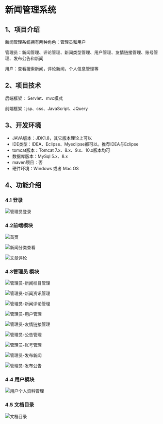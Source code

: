 # 新闻管理系统

## 1、项目介绍

新闻管理系统拥有两种角色：管理员和用户

管理员：新闻管理、评论管理、新闻类型管理、用户管理、友情链接管理、账号管理、发布公告和新闻

用户：查看搜索新闻，评论新闻，个人信息管理等


## 2、项目技术

后端框架： Servlet、mvc模式

前端框架：jsp、css、JavaScript、JQuery

## 3、开发环境

- JAVA版本：JDK1.8，其它版本理论上可以
- IDE类型：IDEA、Eclipse、Myeclipse都可以。推荐IDEA与Eclipse
- tomcat版本：Tomcat 7.x、8.x、9.x、10.x版本均可
- 数据库版本：MySql 5.x、8.x
- maven项目：否
- 硬件环境：Windows 或者 Mac OS


## 4、功能介绍

### 4.1 登录

![管理员登录](https://project-images-1256969109.cos.ap-chongqing.myqcloud.com/Typora-Images/202206082341248.jpg)

### 4.2前端模块

![首页](https://project-images-1256969109.cos.ap-chongqing.myqcloud.com/Typora-Images/202206082341555.jpg)

![新闻分类查看](https://project-images-1256969109.cos.ap-chongqing.myqcloud.com/Typora-Images/202206082341259.jpg)

![文章评论](https://project-images-1256969109.cos.ap-chongqing.myqcloud.com/Typora-Images/202206082341929.jpg)

### 4.3管理员 模块

![管理员-新闻栏目管理](https://project-images-1256969109.cos.ap-chongqing.myqcloud.com/Typora-Images/202206082342185.jpg)

![管理员-新闻资讯管理](https://project-images-1256969109.cos.ap-chongqing.myqcloud.com/Typora-Images/202206082342229.jpg)

![管理员-新闻评论管理](https://project-images-1256969109.cos.ap-chongqing.myqcloud.com/Typora-Images/202206082342513.jpg)

![管理员-用户管理](https://project-images-1256969109.cos.ap-chongqing.myqcloud.com/Typora-Images/202206082342968.jpg)

![管理员-友情链接管理](https://project-images-1256969109.cos.ap-chongqing.myqcloud.com/Typora-Images/202206082342089.jpg)

![管理员-公告管理](https://project-images-1256969109.cos.ap-chongqing.myqcloud.com/Typora-Images/202206082342676.jpg)

![管理员-账号管理](https://project-images-1256969109.cos.ap-chongqing.myqcloud.com/Typora-Images/202206082342739.jpg)

![管理员-发布新闻](https://project-images-1256969109.cos.ap-chongqing.myqcloud.com/Typora-Images/202206082342138.jpg)

![管理员-发布公告](https://project-images-1256969109.cos.ap-chongqing.myqcloud.com/Typora-Images/202206082342489.jpg)

### 4.4 用户模块

![用户个人资料管理](https://project-images-1256969109.cos.ap-chongqing.myqcloud.com/Typora-Images/202206082341189.jpg)

### 4.5 文档目录

![文档目录](https://project-images-1256969109.cos.ap-chongqing.myqcloud.com/Typora-Images/202206082343916.jpg)

